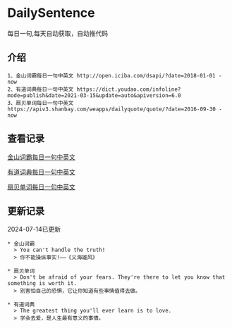 # DailySentence

每日一句,每天自动获取，自动推代码

## 介绍

```
1、金山词霸每日一句中英文 http://open.iciba.com/dsapi/?date=2018-01-01 - now
2、有道词典每日一句中英文 https://dict.youdao.com/infoline?mode=publish&date=2021-03-15&update=auto&apiversion=6.0
3、扇贝单词每日一句中英文 https://apiv3.shanbay.com/weapps/dailyquote/quote/?date=2016-09-30 - now
```

## 查看记录

[金山词霸每日一句中英文](./data/iciba/)

[有道词典每日一句中英文](./data/youdao/)

[扇贝单词每日一句中英文](./data/shanbay/)

## 更新记录
2024-07-14已更新 
```
* 金山词霸
  > You can't handle the truth!
  > 你不能操纵事实!——《义海雄风》

* 扇贝单词
  > Don't be afraid of your fears. They're there to let you know that something is worth it.
  > 别害怕自己的恐惧，它让你知道有些事情值得去做。

* 有道词典
  > The greatest thing you'll ever learn is to love.
  > 学会去爱，是人生最有意义的事情。

```
